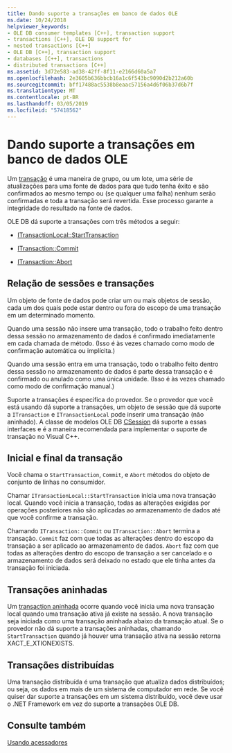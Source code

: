 ```yaml
---
title: Dando suporte a transações em banco de dados OLE
ms.date: 10/24/2018
helpviewer_keywords:
- OLE DB consumer templates [C++], transaction support
- transactions [C++], OLE DB support for
- nested transactions [C++]
- OLE DB [C++], transaction support
- databases [C++], transactions
- distributed transactions [C++]
ms.assetid: 3d72e583-ad38-42ff-8f11-e2166d60a5a7
ms.openlocfilehash: 2e3605b636bbcb16a1c6f543bc9090d2b212a60b
ms.sourcegitcommit: bff17488ac5538b8eaac57156a4d6f06b37d6b7f
ms.translationtype: MT
ms.contentlocale: pt-BR
ms.lasthandoff: 03/05/2019
ms.locfileid: "57418562"
---
```

# <a name="supporting-transactions-in-ole-db"></a>Dando suporte a transações em banco de dados OLE

Um [transação](../../data/transactions-mfc-data-access.md) é uma maneira de grupo, ou um lote, uma série de atualizações para uma fonte de dados para que tudo tenha êxito e são confirmados ao mesmo tempo ou (se qualquer uma falha) nenhum serão confirmadas e toda a transação será revertida. Esse processo garante a integridade do resultado na fonte de dados.

OLE DB dá suporte a transações com três métodos a seguir:

- [ITransactionLocal::StartTransaction](/previous-versions/windows/desktop/ms709786(v=vs.85))

- [ITransaction::Commit](/previous-versions/windows/desktop/ms713008(v=vs.85))

- [ITransaction::Abort](/previous-versions/windows/desktop/ms709833(v=vs.85))

## <a name="relationship-of-sessions-and-transactions"></a>Relação de sessões e transações

Um objeto de fonte de dados pode criar um ou mais objetos de sessão, cada um dos quais pode estar dentro ou fora do escopo de uma transação em um determinado momento.

Quando uma sessão não insere uma transação, todo o trabalho feito dentro dessa sessão no armazenamento de dados é confirmado imediatamente em cada chamada de método. (Isso é às vezes chamado como modo de confirmação automática ou implícita.)

Quando uma sessão entra em uma transação, todo o trabalho feito dentro dessa sessão no armazenamento de dados é parte dessa transação e é confirmado ou anulado como uma única unidade. (Isso é às vezes chamado como modo de confirmação manual.)

Suporte a transações é específica do provedor. Se o provedor que você está usando dá suporte a transações, um objeto de sessão que dá suporte a `ITransaction` e `ITransactionLocal` pode inserir uma transação (não aninhado). A classe de modelos OLE DB [CSession](../../data/oledb/csession-class.md) dá suporte a essas interfaces e é a maneira recomendada para implementar o suporte de transação no Visual C++.

## <a name="starting-and-ending-the-transaction"></a>Inicial e final da transação

Você chama o `StartTransaction`, `Commit`, e `Abort` métodos do objeto de conjunto de linhas no consumidor.

Chamar `ITransactionLocal::StartTransaction` inicia uma nova transação local. Quando você inicia a transação, todas as alterações exigidas por operações posteriores não são aplicadas ao armazenamento de dados até que você confirme a transação.

Chamando `ITransaction::Commit` ou `ITransaction::Abort` termina a transação. `Commit` faz com que todas as alterações dentro do escopo da transação a ser aplicado ao armazenamento de dados. `Abort` faz com que todas as alterações dentro do escopo de transação a ser cancelado e o armazenamento de dados será deixado no estado que ele tinha antes da transação foi iniciada.

## <a name="nested-transactions"></a>Transações aninhadas

Um [transaction aninhada](/previous-versions/windows/desktop/ms716985(v=vs.85)) ocorre quando você inicia uma nova transação local quando uma transação ativa já existe na sessão. A nova transação seja iniciada como uma transação aninhada abaixo da transação atual. Se o provedor não dá suporte a transações aninhadas, chamando `StartTransaction` quando já houver uma transação ativa na sessão retorna XACT_E_XTIONEXISTS.

## <a name="distributed-transactions"></a>Transações distribuídas

Uma transação distribuída é uma transação que atualiza dados distribuídos; ou seja, os dados em mais de um sistema de computador em rede. Se você quiser dar suporte a transações em um sistema distribuído, você deve usar o .NET Framework em vez do suporte a transações OLE DB.

## <a name="see-also"></a>Consulte também

[Usando acessadores](../../data/oledb/using-accessors.md)